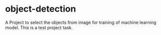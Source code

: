 # object-detection
A Project to select the objects from image for training of machine learning model. This is a test project task.
